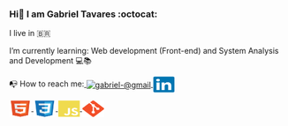 ### Hi👋 I am Gabriel Tavares :octocat:
I live in :brazil:

I’m currently learning: Web development (Front-end) and System Analysis and Development
:computer::books:

:mailbox_with_no_mail: How to reach me:<a href="gbtav83@gmail.com" target="_blank">
  <img align="center" alt="gabriel-@gmail" height="28" width="82.5" src="https://img.shields.io/badge/Gmail-D14836?style=for-the-badge&logo=gmail&logoColor=white" style="max-width:100%;">
  <a href="https://www.linkedin.com/in/gabriel-tavares-3b213b151?lipi=urn%3Ali%3Apage%3Ad_flagship3_profile_view_base_contact_details%3BaWk5%2F1g9RYWNWI%2BCcKqWeg%3D%3D" target="_blank">
    <img align="center" alt="gabriel-linkedin" height="30" width="40" src="https://raw.githubusercontent.com/devicons/devicon/master/icons/linkedin/linkedin-original.svg" style="max-width:100%;">  

<a href="" target="_blank">
    <img align="center" alt="html5" height="30" width="40" src="https://raw.githubusercontent.com/devicons/devicon/master/icons/html5/html5-original.svg" style="max-width:100%;">
<a href="" target="_blank">
    <img align="center" alt="css3" height="30" width="40" src="https://raw.githubusercontent.com/devicons/devicon/master/icons/css3/css3-original.svg" style="max-width:100%;">
<a href="" target="_blank">
    <img align="center" alt="javascript" height="30" width="40" src="https://raw.githubusercontent.com/devicons/devicon/master/icons/javascript/javascript-plain.svg" style="max-width:100%;">    
<a href="" target="_blank">
    <img align="center" alt="git" height="30" width="40" src="https://raw.githubusercontent.com/devicons/devicon/master/icons/git/git-original.svg" style="max-width:100%;">   

  


